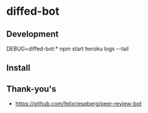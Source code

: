 # diffed-bot

## Development

DEBUG=diffed-bot:* npm start
heroku logs --tail

## Install

## Thank-you's

* https://github.com/felixrieseberg/peer-review-bot
